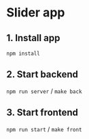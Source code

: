 <h1>Slider app</h1>

## 1. Install app
<code>npm install</code>
## 2. Start backend
<code>npm run server</code> / <code>make back</code>
## 3. Start frontend
<code>npm run start</code> / <code>make front</code> 

